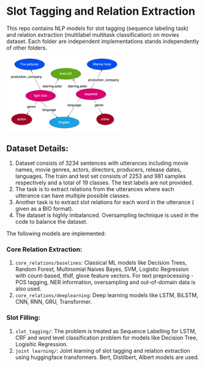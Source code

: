# Slot Tagging and Relation Extraction

This repo contains NLP models for slot tagging (sequence labeling task) and relation extraction (multilabel multitask classification) on movies dataset. Each folder are independent implementations stands independently of other folders. 

<img src="assets/KG.png" width="300">

## Dataset Details:

1. Dataset consists of 3234 sentences with utterances including movie names, movie genres, actors, directors, producers, release dates, languages. The train and test set consists of 2253 and 981 samples respectively and a total of 19 classes. The test labels are not provided.
1. The task is to extract relations from the utterances where each utterance can have multiple possible classes.
1. Another task is to extract slot relations for each word in the utterance ( given as a BIO format).
1. The dataset is highly imbalanced. Oversampling technique is used in the code to balance the dataset.

The following models are implemented:

### Core Relation Extraction:

1. `core_relations/baselines`: Classical ML models like Decision Trees, Random Forest, Multinomial Naives Bayes, SVM, Logistic Regression with count-based, tfidf, glove feature vectors. For text preprocessing - POS tagging, NER information, oversampling and out-of-domain data is also used.
1. `core_relations/deeplearning`: Deep learning models like LSTM, BiLSTM, CNN, RNN, GRU, Transformer.

### Slot Filling:

1. `slot_tagging/`: The problem is treated as Sequence Labelling for LSTM, CRF and  word level classification problem for models like Decision Tree, Logisitic Regression.
1. `joint learning/`: Joint learning of slot tagging and relation extraction using huggingface transformers. Bert, Distilbert, Albert models are used. 
